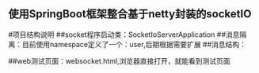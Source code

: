 ## 使用SpringBoot框架整合基于netty封装的socketIO
#项目结构说明
##socket程序启动类：SocketIoServerApplication
##消息隔离：目前使用namespace定义了一个：user,后期根据需要扩展
##消息结构：

##web测试页面：websocket.html,浏览器直接打开，就能看到测试页面